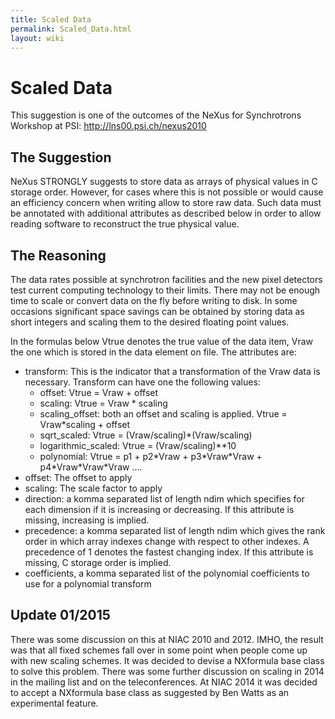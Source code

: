 ```yaml
---
title: Scaled Data
permalink: Scaled_Data.html
layout: wiki
---
```

Scaled Data
===========

This suggestion is one of the outcomes of the NeXus for Synchrotrons
Workshop at PSI: <http://lns00.psi.ch/nexus2010>

The Suggestion
--------------

NeXus STRONGLY suggests to store data as arrays of physical values in C
storage order. However, for cases where this is not possible or would
cause an efficiency concern when writing allow to store raw data. Such
data must be annotated with additional attributes as described below in
order to allow reading software to reconstruct the true physical value.

The Reasoning
-------------

The data rates possible at synchrotron facilities and the new pixel
detectors test current computing technology to their limits. There may
not be enough time to scale or convert data on the fly before writing to
disk. In some occasions significant space savings can be obtained by
storing data as short integers and scaling them to the desired floating
point values.

In the formulas below Vtrue denotes the true value of the data item,
Vraw the one which is stored in the data element on file. The attributes
are:

-   transform: This is the indicator that a transformation of the Vraw
    data is necessary. Transform can have one the following values:
    -   offset: Vtrue = Vraw + offset
    -   scaling: Vtrue = Vraw \* scaling
    -   scaling\_offset: both an offset and scaling is applied. Vtrue =
        Vraw\*scaling + offset
    -   sqrt\_scaled: Vtrue = (Vraw/scaling)\*(Vraw/scaling)
    -   logarithmic\_scaled: Vtrue = (Vraw/scaling)\*\*10
    -   polynomial: Vtrue = p1 + p2\*Vraw + p3\*Vraw\*Vraw +
        p4\*Vraw\*Vraw\*Vraw ....
-   offset: The offset to apply
-   scaling: The scale factor to apply
-   direction: a komma separated list of length ndim which specifies for
    each dimension if it is increasing or decreasing. If this attribute
    is missing, increasing is implied.
-   precedence: a komma separated list of length ndim which gives the
    rank order in which array indexes change with respect to other
    indexes. A precedence of 1 denotes the fastest changing index. If
    this attribute is missing, C storage order is implied.
-   coefficients, a komma separated list of the polynomial coefficients
    to use for a polynomial transform

Update 01/2015
--------------

There was some discussion on this at NIAC 2010 and 2012. IMHO, the
result was that all fixed schemes fall over in some point when people
come up with new scaling schemes. It was decided to devise a NXformula
base class to solve this problem. There was some further discussion on
scaling in 2014 in the mailing list and on the teleconferences. At NIAC
2014 it was decided to accept a NXformula base class as suggested by Ben
Watts as an experimental feature.
